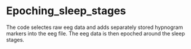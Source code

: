 # Epoching_sleep_stages

The code selectes raw eeg data and adds separately stored hypnogram markers into the eeg file.
The eeg data is then epoched around the sleep stages.
